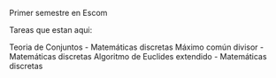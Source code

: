 Primer semestre en Escom

Tareas que estan aqui:

Teoria de Conjuntos - Matemáticas discretas
Máximo común divisor - Matemáticas discretas
Algoritmo de Euclides extendido - Matemáticas discretas
